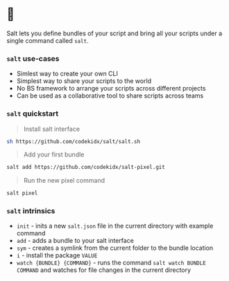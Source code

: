 # 🧂

Salt lets you define bundles of your script and bring all your scripts under a
single command called `salt`.

### `salt` use-cases

- Simlest way to create your own CLI
- Simplest way to share your scripts to the world
- No BS framework to arrange your scripts across different projects
- Can be used as a collaborative tool to share scripts across teams

### `salt` quickstart

> Install salt interface

```sh
sh https://github.com/codekidx/salt/salt.sh
```

> Add your first bundle

```sh
salt add https://github.com/codekidx/salt-pixel.git
```

> Run the new pixel command

```sh
salt pixel
```

### `salt` intrinsics

- `init` - inits a new `salt.json` file in the current directory with example
  command
- `add` - adds a bundle to your salt interface
- `sym` - creates a symlink from the current folder to the bundle location
- `i` - install the package `VALUE`
- `watch {BUNDLE} {COMMAND}` - runs the command `salt watch BUNDLE COMMAND` and
  watches for file changes in the current directory
